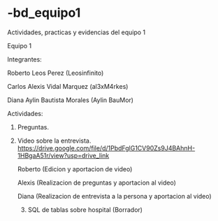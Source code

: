 # -bd_equipo1
Actividades, practicas y evidencias del equipo 1

Equipo 1 

Integrantes:

Roberto Leos Perez (Leosinfinito)

Carlos Alexis Vidal Marquez (al3xM4rkes)

Diana Aylin Bautista Morales (Aylin BauMor)

Actividades:
1. Preguntas.
2. Video sobre la entrevista.
       https://drive.google.com/file/d/1PbdFglG1CV90Zs9J4BAhnH-1HBgaA51r/view?usp=drive_link

   Roberto (Edicion y aportacion de video)

   Alexis (Realizacion de preguntas y aportacion al video)

   Diana (Realizacion de entrevista a la persona y aportacion al video)

   3. SQL  de tablas sobre hospital (Borrador)
